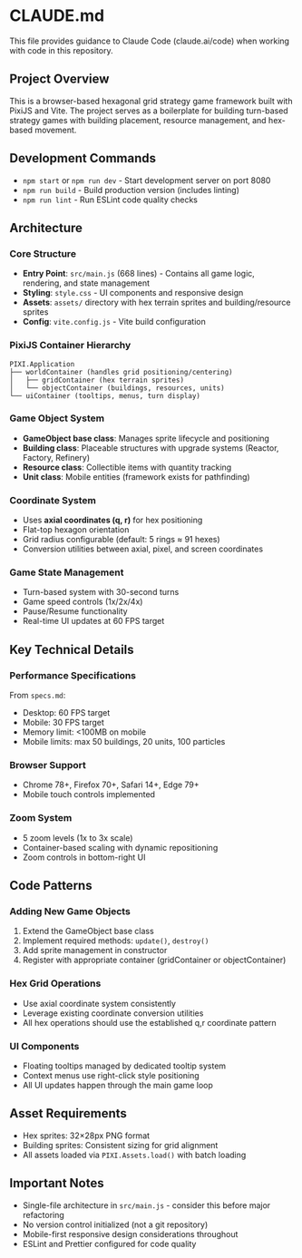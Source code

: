 # CLAUDE.md

This file provides guidance to Claude Code (claude.ai/code) when working with code in this repository.

## Project Overview

This is a browser-based hexagonal grid strategy game framework built with PixiJS and Vite. The project serves as a boilerplate for building turn-based strategy games with building placement, resource management, and hex-based movement.

## Development Commands

- `npm start` or `npm run dev` - Start development server on port 8080
- `npm run build` - Build production version (includes linting)
- `npm run lint` - Run ESLint code quality checks

## Architecture

### Core Structure
- **Entry Point**: `src/main.js` (668 lines) - Contains all game logic, rendering, and state management
- **Styling**: `style.css` - UI components and responsive design
- **Assets**: `assets/` directory with hex terrain sprites and building/resource sprites
- **Config**: `vite.config.js` - Vite build configuration

### PixiJS Container Hierarchy
```
PIXI.Application
├── worldContainer (handles grid positioning/centering)
│   ├── gridContainer (hex terrain sprites)
│   └── objectContainer (buildings, resources, units)
└── uiContainer (tooltips, menus, turn display)
```

### Game Object System
- **GameObject base class**: Manages sprite lifecycle and positioning
- **Building class**: Placeable structures with upgrade systems (Reactor, Factory, Refinery)
- **Resource class**: Collectible items with quantity tracking
- **Unit class**: Mobile entities (framework exists for pathfinding)

### Coordinate System
- Uses **axial coordinates (q, r)** for hex positioning
- Flat-top hexagon orientation
- Grid radius configurable (default: 5 rings ≈ 91 hexes)
- Conversion utilities between axial, pixel, and screen coordinates

### Game State Management
- Turn-based system with 30-second turns
- Game speed controls (1x/2x/4x)
- Pause/Resume functionality
- Real-time UI updates at 60 FPS target

## Key Technical Details

### Performance Specifications
From `specs.md`:
- Desktop: 60 FPS target
- Mobile: 30 FPS target
- Memory limit: <100MB on mobile
- Mobile limits: max 50 buildings, 20 units, 100 particles

### Browser Support
- Chrome 78+, Firefox 70+, Safari 14+, Edge 79+
- Mobile touch controls implemented

### Zoom System
- 5 zoom levels (1x to 3x scale)
- Container-based scaling with dynamic repositioning
- Zoom controls in bottom-right UI

## Code Patterns

### Adding New Game Objects
1. Extend the GameObject base class
2. Implement required methods: `update()`, `destroy()`
3. Add sprite management in constructor
4. Register with appropriate container (gridContainer or objectContainer)

### Hex Grid Operations
- Use axial coordinate system consistently
- Leverage existing coordinate conversion utilities
- All hex operations should use the established q,r coordinate pattern

### UI Components
- Floating tooltips managed by dedicated tooltip system
- Context menus use right-click style positioning
- All UI updates happen through the main game loop

## Asset Requirements

- Hex sprites: 32×28px PNG format
- Building sprites: Consistent sizing for grid alignment
- All assets loaded via `PIXI.Assets.load()` with batch loading

## Important Notes

- Single-file architecture in `src/main.js` - consider this before major refactoring
- No version control initialized (not a git repository)
- Mobile-first responsive design considerations throughout
- ESLint and Prettier configured for code quality